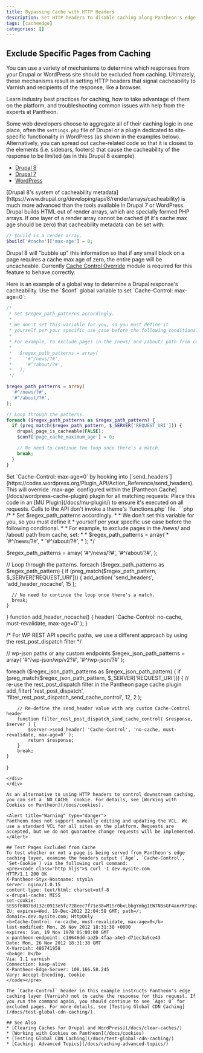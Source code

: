 ```yaml
---
title: Bypassing Cache with HTTP Headers
description: Set HTTP headers to disable caching along Pantheon's edge layer, Varnish.
tags: [cacheedge]
categories: []
---
```

## Exclude Specific Pages from Caching
You can use a variety of mechanisms to determine which responses from your Drupal or WordPress site should be excluded from caching. Ultimately, these mechanisms result in setting HTTP headers that signal cacheability to Varnish and recipients of the response, like a browser.

<Callout title="Agency DevOps Training" link="https://pantheon.io/agencies/learn-pantheon?docs">
<p>Learn industry best practices for caching, how to take advantage of them on the platform, and troubleshooting common issues with help from the experts at Pantheon.</p>
</Callout>

Some web developers choose to aggregate all of their caching logic in one place, often the `settings.php` file of Drupal or a plugin dedicated to site-specific functionality in WordPress (as shown in the examples below). Alternatively, you can spread out cache-related code so that it is closest to the elements (i.e. sidebars, footers) that cause the cacheability of the response to be limited (as in this Drupal 8 example).

<ul class="nav nav-tabs" role="tablist">
  <li role="presentation" class="active"><a href="#d8" aria-controls="d8" role="tab" data-toggle="tab">Drupal 8</a></li>
  <li role="presentation"><a href="#d7" aria-controls="d7" role="tab" data-toggle="tab">Drupal 7</a></li>
  <li role="presentation"><a href="#wp" aria-controls="wp" role="tab" data-toggle="tab">WordPress</a></li>
</ul>

<!-- Tab panes -->
<div class="tab-content">
  <div role="tabpanel" class="tab-pane active" id="d8" markdown="1">
  [Drupal 8's system of cacheability metadata](https://www.drupal.org/developing/api/8/render/arrays/cacheability) is much more advanced than the tools available in Drupal 7 or WordPress. Drupal builds HTML out of render arrays, which are specially formed PHP arrays. If one layer of a render array cannot be cached (if it's cache max age should be zero) that cacheability metadata can be set with:

  ```php
  // $build is a render array.
  $build['#cache']['max-age'] = 0;
  ```

  Drupal 8 will "bubble up" this information so that if any small block on a page requires a cache max age of zero, the entire page will be uncacheable. Currently [Cache Control Override](https://www.drupal.org/project/cache_control_override) module is required for this feature to behave correctly.
  </div>
  <div role="tabpanel" class="tab-pane" id="d7" markdown="1">
  Here is an example of a global way to determine a Drupal response's cacheability. Use the `$conf` global variable to set `Cache-Control: max-age=0`:

  ```php
  /*
   * Set $regex_path_patterns accordingly.
   *
   * We don't set this variable for you, so you must define it
   * yourself per your specific use case before the following conditional.
   *
   * For example, to exclude pages in the /news/ and /about/ path from cache, set:
   *
   *   $regex_path_patterns = array(
   *     '#^/news/?#',
   *     '#^/about/?#',
   *   );
   */

  $regex_path_patterns = array(
    '#^/news/?#',
    '#^/about/?#',
  );

  // Loop through the patterns.
  foreach ($regex_path_patterns as $regex_path_pattern) {
    if (preg_match($regex_path_pattern, $_SERVER['REQUEST_URI'])) {
      drupal_page_is_cacheable(FALSE);
      $conf['page_cache_maximum_age'] = 0;

      // No need to continue the loop once there's a match.
      break;
    }
  }
  ```
  </div>
  <div role="tabpanel" class="tab-pane" id="wp" markdown="1">
  Set `Cache-Control: max-age=0` by hooking into [`send_headers`](https://codex.wordpress.org/Plugin_API/Action_Reference/send_headers). This will override `max-age` configured within the [Pantheon Cache](/docs/wordpress-cache-plugin) plugin for all matching requests:

  <Alert title="Note" type="info">
  Place this code in an [MU Plugin](/docs/mu-plugin/) to ensure it's executed on all requests. Calls to the API don't invoke a theme's `functions.php` file.
  </Alert>
  ```php
  /*
   * Set $regex_path_patterns accordingly.
   *
   * We don't set this variable for you, so you must define it
   * yourself per your specific use case before the following conditional.
   *
   * For example, to exclude pages in the /news/ and /about/ path from cache, set:
   *
   *   $regex_path_patterns = array(
   *     '#^/news/?#',
   *     '#^/about/?#',
   *   );
   */

  $regex_path_patterns = array(
    '#^/news/?#',
    '#^/about/?#',
  );

  // Loop through the patterns.
  foreach ($regex_path_patterns as $regex_path_pattern) {
    if (preg_match($regex_path_pattern, $_SERVER['REQUEST_URI'])) {
      add_action( 'send_headers', 'add_header_nocache', 15 );

      // No need to continue the loop once there's a match.
      break;
    }
  }
  function add_header_nocache() {
        header( 'Cache-Control: no-cache, must-revalidate, max-age=0' );
  }


  /* For WP REST API specific paths, we use a different approach by using the rest_post_dispatch filter */

  // wp-json paths or any custom endpoints
  $regex_json_path_patterns = array(
    '#^/wp-json/wp/v2?#',
    '#^/wp-json/?#'
  );

  foreach ($regex_json_path_patterns as $regex_json_path_pattern) {
    if (preg_match($regex_json_path_pattern, $_SERVER['REQUEST_URI'])) {
        // re-use the rest_post_dispatch filter in the Pantheon page cache plugin
        add_filter( 'rest_post_dispatch', 'filter_rest_post_dispatch_send_cache_control', 12, 2 );

        // Re-define the send_header value with any custom Cache-Control header
        function filter_rest_post_dispatch_send_cache_control( $response, $server ) {
            $server->send_header( 'Cache-Control', 'no-cache, must-revalidate, max-age=0' );
            return $response;
        }
        break;
    }
  }
  ```
  </div>
</div>

As an alternative to using HTTP headers to control downstream caching, you can set a `NO_CACHE` cookie. For details, see [Working with Cookies on Pantheon](/docs/cookies).

<Alert title="Warning" type="danger">
Pantheon does not support manually editing and updating the VCL. We use a standard VCL for all sites on the platform. Requests are accepted, but we do not guarantee change requests will be implemented.
</Alert>

## Test Pages Excluded from Cache
To test whether or not a page is being served from Pantheon's edge caching layer, examine the headers output (`Age`, `Cache-Control`, `Set-Cookie`) via the following curl command:
<pre><code class="http hljs">$ curl -I dev.mysite.com
HTTP/1.1 200 OK
X-Pantheon-Styx-Hostname: styx1a
server: nginx/1.0.15
content-type: text/html; charset=utf-8
x-drupal-cache: MISS
set-cookie: SESSf60876d132c0913e5fc728eec7f71e38=M1Sr0bxLbbgYmbg1EW7N8sGF4anrKP1np25EkYta-ZU; expires=Wed, 19-Dec-2012 22:04:58 GMT; path=/; domain=.dev.mysite.com; HttpOnly
<b>Cache-Control: no-cache, must-revalidate, max-age=0</b>
last-modified: Mon, 26 Nov 2012 18:31:30 +0000
expires: Sun, 19 Nov 1978 05:00:00 GMT
x-pantheon-endpoint: c18646dd-aa2b-4faa-a4e3-d71ec3a5ce43
Date: Mon, 26 Nov 2012 18:31:38 GMT
X-Varnish: 486741958
<b>Age: 0</b>
Via: 1.1 varnish
Connection: keep-alive
X-Pantheon-Edge-Server: 108.166.58.245
Vary: Accept-Encoding, Cookie
</code></pre>

The `Cache-Control` header in this example instructs Pantheon's edge caching layer (Varnish) not to cache the response for this request. If you run the command again, you should continue to see `Age: 0` for excluded pages. For more details, see [Testing Global CDN Caching](/docs/test-global-cdn-caching/).

## See Also
* [Clearing Caches for Drupal and WordPress](/docs/clear-caches/)
* [Working with Cookies on Pantheon](/docs/cookies)
* [Testing Global CDN Caching](/docs/test-global-cdn-caching/)
* [Caching: Advanced Topics](/docs/caching-advanced-topics/)
